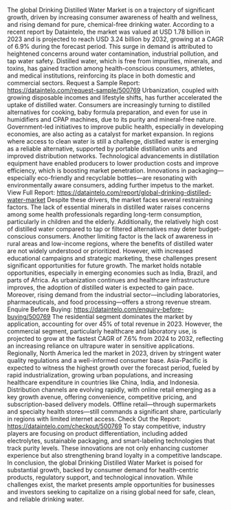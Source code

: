 The global Drinking Distilled Water Market is on a trajectory of significant growth, driven by increasing consumer awareness of health and wellness, and rising demand for pure, chemical-free drinking water. According to a recent report by Dataintelo, the market was valued at USD 1.78 billion in 2023 and is projected to reach USD 3.24 billion by 2032, growing at a CAGR of 6.9% during the forecast period.
This surge in demand is attributed to heightened concerns around water contamination, industrial pollution, and tap water safety. Distilled water, which is free from impurities, minerals, and toxins, has gained traction among health-conscious consumers, athletes, and medical institutions, reinforcing its place in both domestic and commercial sectors.
Request a Sample Report: https://dataintelo.com/request-sample/500769
Urbanization, coupled with growing disposable incomes and lifestyle shifts, has further accelerated the uptake of distilled water. Consumers are increasingly turning to distilled alternatives for cooking, baby formula preparation, and even for use in humidifiers and CPAP machines, due to its purity and mineral-free nature.
Government-led initiatives to improve public health, especially in developing economies, are also acting as a catalyst for market expansion. In regions where access to clean water is still a challenge, distilled water is emerging as a reliable alternative, supported by portable distillation units and improved distribution networks.
Technological advancements in distillation equipment have enabled producers to lower production costs and improve efficiency, which is boosting market penetration. Innovations in packaging—especially eco-friendly and recyclable bottles—are resonating with environmentally aware consumers, adding further impetus to the market.
View Full Report: https://dataintelo.com/report/global-drinking-distilled-water-market
Despite these drivers, the market faces several restraining factors. The lack of essential minerals in distilled water raises concerns among some health professionals regarding long-term consumption, particularly in children and the elderly. Additionally, the relatively high cost of distilled water compared to tap or filtered alternatives may deter budget-conscious consumers.
Another limiting factor is the lack of awareness in rural areas and low-income regions, where the benefits of distilled water are not widely understood or prioritized. However, with increased educational campaigns and strategic marketing, these challenges present significant opportunities for future growth.
The market holds notable opportunities, especially in emerging economies such as India, Brazil, and parts of Africa. As urbanization continues and healthcare infrastructure improves, the adoption of distilled water is expected to gain pace. Moreover, rising demand from the industrial sector—including laboratories, pharmaceuticals, and food processing—offers a strong revenue stream.
Enquire Before Buying: https://dataintelo.com/enquiry-before-buying/500769
The residential segment dominates the market by application, accounting for over 45% of total revenue in 2023. However, the commercial segment, particularly healthcare and laboratory use, is projected to grow at the fastest CAGR of 7.6% from 2024 to 2032, reflecting an increasing reliance on ultrapure water in sensitive applications.
Regionally, North America led the market in 2023, driven by stringent water quality regulations and a well-informed consumer base. Asia-Pacific is expected to witness the highest growth over the forecast period, fueled by rapid industrialization, growing urban populations, and increasing healthcare expenditure in countries like China, India, and Indonesia.
Distribution channels are evolving rapidly, with online retail emerging as a key growth avenue, offering convenience, competitive pricing, and subscription-based delivery models. Offline retail—through supermarkets and specialty health stores—still commands a significant share, particularly in regions with limited internet access.
Check Out the Report: https://dataintelo.com/checkout/500769
To stay competitive, industry players are focusing on product differentiation, including added electrolytes, sustainable packaging, and smart-labeling technologies that track purity levels. These innovations are not only enhancing customer experience but also strengthening brand loyalty in a competitive landscape.
In conclusion, the global Drinking Distilled Water Market is poised for substantial growth, backed by consumer demand for health-centric products, regulatory support, and technological innovation. While challenges exist, the market presents ample opportunities for businesses and investors seeking to capitalize on a rising global need for safe, clean, and reliable drinking water.
